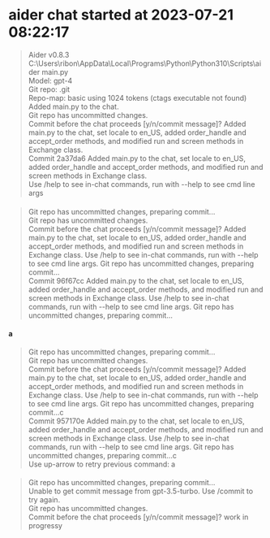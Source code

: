 
# aider chat started at 2023-07-21 08:22:17

> Aider v0.8.3  
> C:\Users\ribon\AppData\Local\Programs\Python\Python310\Scripts\aider main.py  
> Model: gpt-4  
> Git repo: .git  
> Repo-map: basic using 1024 tokens (ctags executable not found)  
> Added main.py to the chat.  
> Git repo has uncommitted changes.  
> Commit before the chat proceeds [y/n/commit message]? Added main.py to the chat, set locale to en_US, added order_handle and accept_order methods, and modified run and screen methods in Exchange class.  
> Commit 2a37da6 Added main.py to the chat, set locale to en_US, added order_handle and accept_order methods, and modified run and screen methods in Exchange class.  
> Use /help to see in-chat commands, run with --help to see cmd line args  

#### <blank>  
> Git repo has uncommitted changes, preparing commit...  
> Git repo has uncommitted changes.  
> Commit before the chat proceeds [y/n/commit message]? Added main.py to the chat, set locale to en_US, added order_handle and accept_order methods, and modified run and screen methods in Exchange class. Use /help to see in-chat commands, run with --help to see cmd line args. Git repo has uncommitted changes, preparing commit...  
> Commit 96f67cc Added main.py to the chat, set locale to en_US, added order_handle and accept_order methods, and modified run and screen methods in Exchange class. Use /help to see in-chat commands, run with --help to see cmd line args. Git repo has uncommitted changes, preparing commit...  

#### a  
> Git repo has uncommitted changes, preparing commit...  
> Git repo has uncommitted changes.  
> Commit before the chat proceeds [y/n/commit message]? Added main.py to the chat, set locale to en_US, added order_handle and accept_order methods, and modified run and screen methods in Exchange class. Use /help to see in-chat commands, run with --help to see cmd line args. Git repo has uncommitted changes, preparing commit...c  
> Commit 957170e Added main.py to the chat, set locale to en_US, added order_handle and accept_order methods, and modified run and screen methods in Exchange class. Use /help to see in-chat commands, run with --help to see cmd line args. Git repo has uncommitted changes, preparing commit...c  
> Use up-arrow to retry previous command: a  

#### <blank>  
> Git repo has uncommitted changes, preparing commit...  
> Unable to get commit message from gpt-3.5-turbo. Use /commit to try again.  
> Git repo has uncommitted changes.  
> Commit before the chat proceeds [y/n/commit message]? work in progressy  

